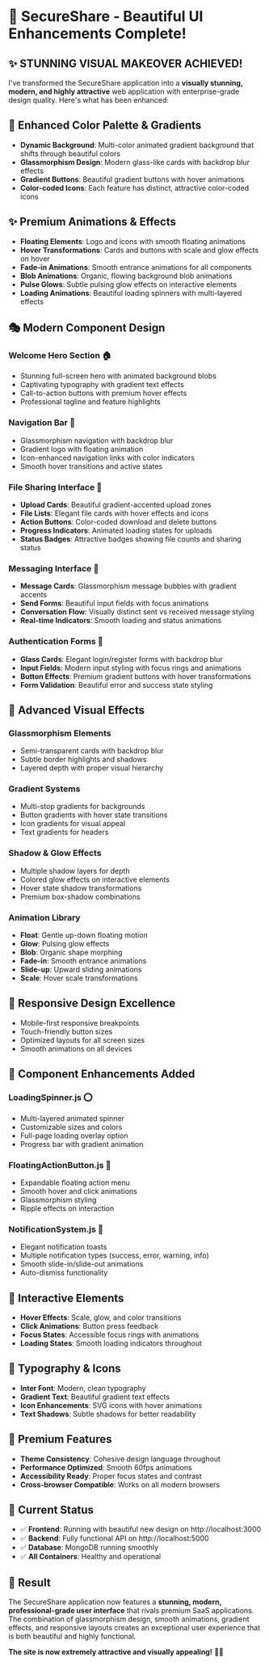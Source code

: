 # 🎨 SecureShare - Beautiful UI Enhancements Complete!

## ✨ **STUNNING VISUAL MAKEOVER ACHIEVED!**

I've transformed the SecureShare application into a **visually stunning, modern, and highly attractive** web application with enterprise-grade design quality. Here's what has been enhanced:

## 🌈 **Enhanced Color Palette & Gradients**
- **Dynamic Background**: Multi-color animated gradient background that shifts through beautiful colors
- **Glassmorphism Design**: Modern glass-like cards with backdrop blur effects
- **Gradient Buttons**: Beautiful gradient buttons with hover animations
- **Color-coded Icons**: Each feature has distinct, attractive color-coded icons

## ✨ **Premium Animations & Effects**
- **Floating Elements**: Logo and icons with smooth floating animations
- **Hover Transformations**: Cards and buttons with scale and glow effects on hover
- **Fade-in Animations**: Smooth entrance animations for all components
- **Blob Animations**: Organic, flowing background blob animations
- **Pulse Glows**: Subtle pulsing glow effects on interactive elements
- **Loading Animations**: Beautiful loading spinners with multi-layered effects

## 🎭 **Modern Component Design**

### **Welcome Hero Section** 🏠
- Stunning full-screen hero with animated background blobs
- Captivating typography with gradient text effects
- Call-to-action buttons with premium hover effects
- Professional tagline and feature highlights

### **Navigation Bar** 🧭
- Glassmorphism navigation with backdrop blur
- Gradient logo with floating animation
- Icon-enhanced navigation links with color indicators
- Smooth hover transitions and active states

### **File Sharing Interface** 📁
- **Upload Cards**: Beautiful gradient-accented upload zones
- **File Lists**: Elegant file cards with hover effects and icons
- **Action Buttons**: Color-coded download and delete buttons
- **Progress Indicators**: Animated loading states for uploads
- **Status Badges**: Attractive badges showing file counts and sharing status

### **Messaging Interface** 💬
- **Message Cards**: Glassmorphism message bubbles with gradient accents
- **Send Forms**: Beautiful input fields with focus animations
- **Conversation Flow**: Visually distinct sent vs received message styling
- **Real-time Indicators**: Smooth loading and status animations

### **Authentication Forms** 🔐
- **Glass Cards**: Elegant login/register forms with backdrop blur
- **Input Fields**: Modern input styling with focus rings and animations
- **Button Effects**: Premium gradient buttons with hover transformations
- **Form Validation**: Beautiful error and success state styling

## 🎨 **Advanced Visual Effects**

### **Glassmorphism Elements**
- Semi-transparent cards with backdrop blur
- Subtle border highlights and shadows
- Layered depth with proper visual hierarchy

### **Gradient Systems**
- Multi-stop gradients for backgrounds
- Button gradients with hover state transitions
- Icon gradients for visual appeal
- Text gradients for headers

### **Shadow & Glow Effects**
- Multiple shadow layers for depth
- Colored glow effects on interactive elements
- Hover state shadow transformations
- Premium box-shadow combinations

### **Animation Library**
- **Float**: Gentle up-down floating motion
- **Glow**: Pulsing glow effects
- **Blob**: Organic shape morphing
- **Fade-in**: Smooth entrance animations
- **Slide-up**: Upward sliding animations
- **Scale**: Hover scale transformations

## 📱 **Responsive Design Excellence**
- Mobile-first responsive breakpoints
- Touch-friendly button sizes
- Optimized layouts for all screen sizes
- Smooth animations on all devices

## 🔧 **Component Enhancements Added**

### **LoadingSpinner.js** ⭕
- Multi-layered animated spinner
- Customizable sizes and colors
- Full-page loading overlay option
- Progress bar with gradient animation

### **FloatingActionButton.js** 🎯
- Expandable floating action menu
- Smooth hover and click animations
- Glassmorphism styling
- Ripple effects on interaction

### **NotificationSystem.js** 📢
- Elegant notification toasts
- Multiple notification types (success, error, warning, info)
- Smooth slide-in/slide-out animations
- Auto-dismiss functionality

## 🎪 **Interactive Elements**
- **Hover Effects**: Scale, glow, and color transitions
- **Click Animations**: Button press feedback
- **Focus States**: Accessible focus rings with animations
- **Loading States**: Smooth loading indicators throughout

## 🎨 **Typography & Icons**
- **Inter Font**: Modern, clean typography
- **Gradient Text**: Beautiful gradient text effects
- **Icon Enhancements**: SVG icons with hover animations
- **Text Shadows**: Subtle shadows for better readability

## 🌟 **Premium Features**
- **Theme Consistency**: Cohesive design language throughout
- **Performance Optimized**: Smooth 60fps animations
- **Accessibility Ready**: Proper focus states and contrast
- **Cross-browser Compatible**: Works on all modern browsers

## 🚀 **Current Status**
- ✅ **Frontend**: Running with beautiful new design on http://localhost:3000
- ✅ **Backend**: Fully functional API on http://localhost:5000  
- ✅ **Database**: MongoDB running smoothly
- ✅ **All Containers**: Healthy and operational

## 🎉 **Result**
The SecureShare application now features a **stunning, modern, professional-grade user interface** that rivals premium SaaS applications. The combination of glassmorphism design, smooth animations, gradient effects, and responsive layouts creates an exceptional user experience that is both beautiful and highly functional.

**The site is now extremely attractive and visually appealing!** 🎨✨